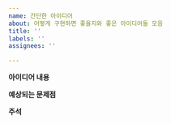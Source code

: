 ```yaml
---
name: 간단한 아이디어
about: 어떻게 구현하면 좋을지와 좋은 아이디어들 모음
title: ''
labels: ''
assignees: ''

---
```


**아이디어 내용**

**예상되는 문제점**

**주석**
